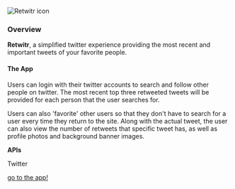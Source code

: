![Retwitr icon](https://dl.dropboxusercontent.com/u/58594336/retwitr.png)

### Overview

**Retwitr**, a simplified twitter experience providing the most recent and important tweets of your favorite people.

#### The App 

Users can login with their twitter accounts to search and follow other people on twitter.  The most recent top three retweeted tweets will be provided for each person that the user searches for.  

Users can also 'favorite' other users so that they don't have to search for a user every time they return to the site.  Along with the actual tweet, the user can also view the number of retweets that specific tweet has, as well as profile photos and background banner images.  

**APIs** 

Twitter

[go to the app!](http://retwitr.herokuapp.com/)
